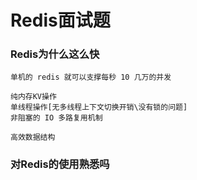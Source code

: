 # Redis面试题

### Redis为什么这么快
```
单机的 redis 就可以支撑每秒 10 几万的并发

纯内存KV操作
单线程操作[无多线程上下文切换开销\没有锁的问题]
非阻塞的 IO 多路复用机制

高效数据结构
```

### 对Redis的使用熟悉吗
